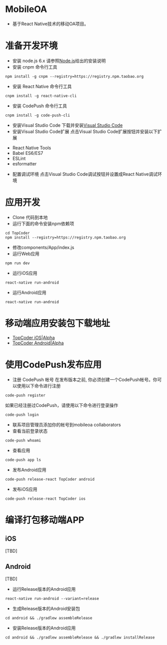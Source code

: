 # MobileOA

* 基于React Native技术的移动OA项目。

# 准备开发环境
* 安装 node.js 6.x
请参照[Node.js](https://nodejs.org/en/download/package-manager)给出的安装说明
* 安装 cnpm 命令行工具
```
npm install -g cnpm --registry=https://registry.npm.taobao.org
```
* 安装 React Native 命令行工具
```
cnpm install -g react-native-cli
```
* 安装 CodePush 命令行工具
```
cnpm install -g code-push-cli
```
* 安装Visual Studio Code
下载并安装[Visual Studio Code](https://code.visualstudio.com)
* 安装Visual Studio Code扩展
点击Visual Studio Code扩展按钮并安装以下扩展
- React Native Tools
- Babel ES6/ES7
- ESLint
- esformatter
* 配置调试环境
点击Visual Studio Code调试按钮并设置成React Native调试环境

# 应用开发
* Clone 代码到本地
* 运行下面的命令安装npm依赖项
```
cd TopCoder
npm install --registry=https://registry.npm.taobao.org
```
* 修改components/App/index.js
* 运行Web应用
```
npm run dev
```
* 运行iOS应用
```
react-native run-android
```
* 运行Android应用
```
react-native run-android
```

# 移动端应用安装包下载地址
* [TopCoder iOS|Alpha](https://rink.hockeyapp.net/apps/67da4f7a0de14857924c7ec29cbec0a6)
* [TopCoder Android|Alpha](https://rink.hockeyapp.net/apps/4c1a7f1beaf542769848042cdc37a53d)

# 使用CodePush发布应用
* 注册 CodePush 帐号
在发布版本之前, 你必须创建一个CodePush帐号。你可以使用以下命令进行注册
```
code-push register
```
如果已经注册过CodePush，请使用以下命令进行登录操作
```
code-push login
```
* 联系项目管理员添加你的帐号到mobileoa collaborators
* 查看当前登录状态
```
code-push whoami
```
* 查看应用
```
code-push app ls
```
* 发布Android应用
```
code-push release-react TopCoder android
```
* 发布iOS应用
```
code-push release-react TopCoder ios
```

# 编译打包移动端APP

## iOS
[TBD]

## Android
[TBD]
* 运行Release版本的Android应用
```
react-native run-android --variant=release
```
* 生成Release版本的Android安装包
```
cd android && ./gradlew assembleRelease
```
* 安装Release版本的Android应用
```
cd android && ./gradlew assembleRelease && ./gradlew installRelease
```

